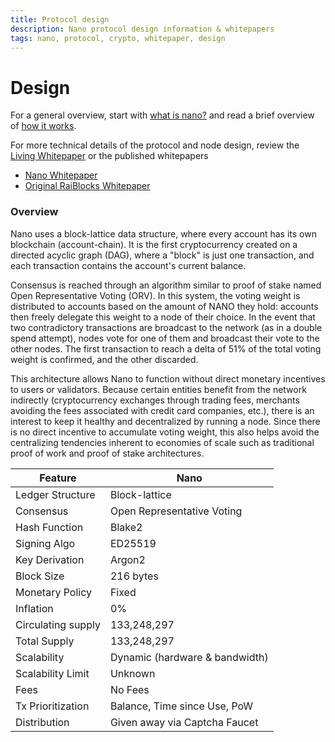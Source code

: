 ```yaml
---
title: Protocol design
description: Nano protocol design information & whitepapers
tags: nano, protocol, crypto, whitepaper, design
---
```


# Design

For a general overview, start with <a href="https://docs.nano.org/what-is-nano/overview/" target="_blank">what is nano?</a> and read a brief overview of <a href="/introduction/how-it-works">how it works</a>.

For more technical details of the protocol and node design, review the <a href="https://docs.nano.org/what-is-nano/living-whitepaper/" target="_blank">Living Whitepaper</a> or the published whitepapers

- <a href="https://github.com/mistakia/nano-community/blob/main/resources/nano-whitepaper.pdf" target="_blank">Nano Whitepaper</a>
- <a href="https://github.com/mistakia/nano-community/blob/main/resources/raiblocks-whitepaper.pdf" target="_blank">Original RaiBlocks Whitepaper</a>

### Overview

Nano uses a block-lattice data structure, where every account has its own blockchain (account-chain). It is the first cryptocurrency created on a directed acyclic graph (DAG), where a "block" is just one transaction, and each transaction contains the account's current balance.

Consensus is reached through an algorithm similar to proof of stake named Open Representative Voting (ORV). In this system, the voting weight is distributed to accounts based on the amount of NANO they hold: accounts then freely delegate this weight to a node of their choice. In the event that two contradictory transactions are broadcast to the network (as in a double spend attempt), nodes vote for one of them and broadcast their vote to the other nodes. The first transaction to reach a delta of 51% of the total voting weight is confirmed, and the other discarded.

This architecture allows Nano to function without direct monetary incentives to users or validators. Because certain entities benefit from the network indirectly (cryptocurrency exchanges through trading fees, merchants avoiding the fees associated with credit card companies, etc.), there is an interest to keep it healthy and decentralized by running a node. Since there is no direct incentive to accumulate voting weight, this also helps avoid the centralizing tendencies inherent to economies of scale such as traditional proof of work and proof of stake architectures.

| Feature            | Nano                           |
| ------------------ | ------------------------------ |
| Ledger Structure   | Block-lattice                  |
| Consensus          | Open Representative Voting     |
| Hash Function      | Blake2                         |
| Signing Algo       | ED25519                        |
| Key Derivation     | Argon2                         |
| Block Size         | 216 bytes                      |
| Monetary Policy    | Fixed                          |
| Inflation          | 0%                             |
| Circulating supply | 133,248,297                    |
| Total Supply       | 133,248,297                    |
| Scalability        | Dynamic (hardware & bandwidth) |
| Scalability Limit  | Unknown                        |
| Fees               | No Fees                        |
| Tx Prioritization  | Balance, Time since Use, PoW   |
| Distribution       | Given away via Captcha Faucet  |
